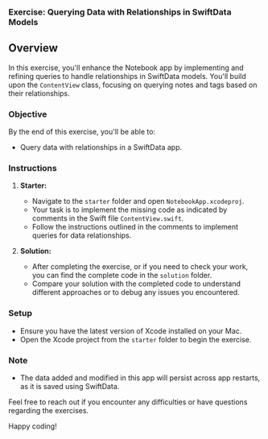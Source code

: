 ### Exercise: Querying Data with Relationships in SwiftData Models

## Overview

In this exercise, you'll enhance the Notebook app by implementing and refining queries to handle relationships in SwiftData models. You'll build upon the `ContentView` class, focusing on querying notes and tags based on their relationships.

### Objective

By the end of this exercise, you'll be able to:
- Query data with relationships in a SwiftData app.

### Instructions

1. **Starter:**
   - Navigate to the `starter` folder and open `NotebookApp.xcodeproj`.
   - Your task is to implement the missing code as indicated by comments in the Swift file `ContentView.swift`.
   - Follow the instructions outlined in the comments to implement queries for data relationships.

2. **Solution:**
   - After completing the exercise, or if you need to check your work, you can find the complete code in the `solution` folder.
   - Compare your solution with the completed code to understand different approaches or to debug any issues you encountered.

### Setup

- Ensure you have the latest version of Xcode installed on your Mac.
- Open the Xcode project from the `starter` folder to begin the exercise.

### Note

- The data added and modified in this app will persist across app restarts, as it is saved using SwiftData.

Feel free to reach out if you encounter any difficulties or have questions regarding the exercises.

Happy coding!

